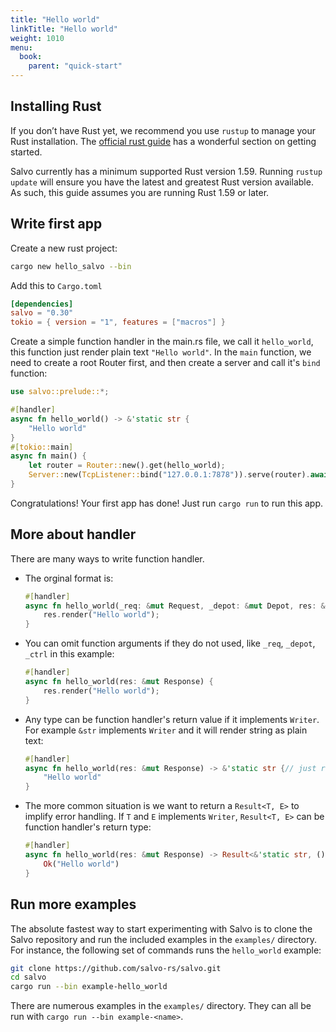```yaml
---
title: "Hello world"
linkTitle: "Hello world"
weight: 1010
menu:
  book:
    parent: "quick-start"
---
```


## Installing Rust

If you don’t have Rust yet, we recommend you use ```rustup``` to manage your Rust installation. The [official rust guide](https://doc.rust-lang.org/book/ch01-01-installation.html) has a wonderful section on getting started.

Salvo currently has a minimum supported Rust version 1.59. Running ```rustup update``` will ensure you have the latest and greatest Rust version available. As such, this guide assumes you are running Rust 1.59 or later.

## Write first app

Create a new rust project:

```bash
cargo new hello_salvo --bin
```

Add this to `Cargo.toml`

```toml
[dependencies]
salvo = "0.30"
tokio = { version = "1", features = ["macros"] }
```

Create a simple function handler in the main.rs file, we call it `hello_world`, this function just render plain text ```"Hello world"```. In the ```main``` function, we need to create a root Router first, and then create a server and call it's ```bind``` function:

```rust
use salvo::prelude::*;

#[handler]
async fn hello_world() -> &'static str {
    "Hello world"
}
#[tokio::main]
async fn main() {
    let router = Router::new().get(hello_world);
    Server::new(TcpListener::bind("127.0.0.1:7878")).serve(router).await;
}
```
Congratulations! Your first app has done! Just run ```cargo run``` to run this app.

## More about handler

There are many ways to write function handler.

- The orginal format is:

    ```rust
    #[handler]
    async fn hello_world(_req: &mut Request, _depot: &mut Depot, res: &mut Response, _ctrl: &mut FlowCtrl) {
        res.render("Hello world");
    }
    ```

- You can omit function arguments if they do not used, like ```_req```, ```_depot```, ```_ctrl``` in this example:

    ``` rust
    #[handler]
    async fn hello_world(res: &mut Response) {
        res.render("Hello world");
    }
    ```

- Any type can be function handler's return value if it implements ```Writer```. For example ```&str``` implements ```Writer``` and it will render string as plain text:

    ```rust
    #[handler]
    async fn hello_world(res: &mut Response) -> &'static str {// just return &str
        "Hello world"
    }
    ```

- The more common situation is we want to return a ```Result<T, E>``` to implify error handling. If ```T``` and ```E``` implements ```Writer```, ```Result<T, E>``` can be function handler's return type:
  
    ```rust
    #[handler]
    async fn hello_world(res: &mut Response) -> Result<&'static str, ()> {// return Result
        Ok("Hello world")
    }
    ```

## Run more examples
The absolute fastest way to start experimenting with Salvo is to clone the
Salvo repository and run the included examples in the `examples/` directory.
For instance, the following set of commands runs the `hello_world` example:

```sh
git clone https://github.com/salvo-rs/salvo.git
cd salvo
cargo run --bin example-hello_world
```

There are numerous examples in the `examples/` directory. They can all be run
with `cargo run --bin example-<name>`.